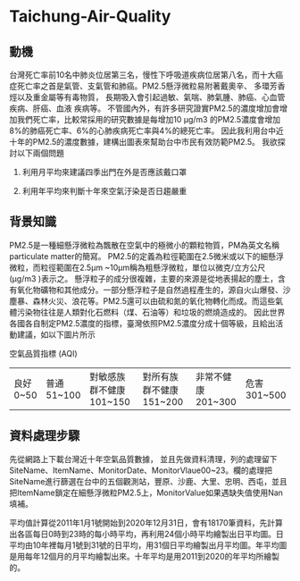 # Taichung-Air-Quality

## 動機
台灣死亡率前10名中肺炎位居第三名，慢性下呼吸道疾病位居第八名，而十大癌症死亡率之首是氣管、支氣管和肺癌。PM2.5懸浮微粒易附著戴奧辛、 多環芳香烴以及重金屬等有毒物質， 長期吸入會引起過敏、氣喘、肺氣腫、肺癌、心血管疾病、肝癌、血液 疾病等。
不管國內外，有許多研究證實PM2.5的濃度增加會增加我們死亡率，比較常採用的研究數據是每增加10 μg/m3 的PM2.5濃度會增加8%的肺癌死亡率、6%的心肺疾病死亡率與4%的總死亡率。
因此我利用台中近十年的PM2.5的濃度數據，建構出圖表來幫助台中市民有效防範PM2.5。
我欲探討以下兩個問題

1.	利用月平均來建議四季出門在外是否應該戴口罩

2.	利用年平均來判斷十年來空氣汙染是否日趨嚴重

## 背景知識
PM2.5是一種細懸浮微粒為飄散在空氣中的極微小的顆粒物質，PM為英文名稱 particulate matter的簡寫。 PM2.5的定義為粒徑範圍在2.5微米或以下的細懸浮微粒，而粒徑範圍在2.5μm ~10μm稱為粗懸浮微粒，單位以微克/立方公尺(μg/m3 )表示之。
懸浮粒子的成分很複雜，主要的來源是從地表揚起的塵土，含有氧化物礦物和其他成分。一部分懸浮粒子是自然過程產生的，源自火山爆發、沙塵暴、森林火災、浪花等。PM2.5還可以由硫和氮的氧化物轉化而成。而這些氣體污染物往往是人類對化石燃料（煤、石油等）和垃圾的燃燒造成的。
因此世界各國各自制定PM2.5濃度的指標，臺灣依照PM2.5濃度分成十個等級，且給出活動建議，如以下圖片所示

<div class="MyTable AQI">
                        <p class="MyCaption">空氣品質指標 (AQI)</p>
                        <div class="AQIlegend">
                            <table>
                                <tbody>
                                    <tr>
                                        <td>
                                            <span class="bor-top-green">良好<br>
                                                0~50</span>
                                        </td>
                                        <td>
                                            <span class="bor-top-yellow">普通<br>
                                                51~100</span>
                                        </td>
                                        <td>
                                            <span class="bor-top-orange">對敏感族群不健康<br>
                                                101~150</span>
                                        </td>
                                        <td>
                                            <span class="bor-top-red">對所有族群不健康<br>
                                                151~200</span>
                                        </td>
                                        <td>
                                            <span class="bor-top-purple">非常不健康<br>
                                                201~300</span>
                                        </td>
                                        <td>
                                            <span class="bor-top-brown">危害<br>
                                                301~500</span>
                                        </td>
                                    </tr>
                                </tbody>
                            </table>
                        </div>
                    </div>

## 資料處理步驟

先從網路上下載台灣近十年空氣品質數據， 並且先做資料清理，列的處理留下SiteName、ItemName、MonitorDate、MonitorVlaue00~23。欄的處理把SiteName進行篩選在台中的五個觀測站，豐原、沙鹿、大里、忠明、西屯，並且把ItemName鎖定在細懸浮微粒PM2.5上，MonitorValue如果遇缺失值使用Nan填補。

平均值計算從2011年1月1號開始到2020年12月31日，會有18170筆資料，先計算出各區每日0時到23時的每小時平均，再利用24個小時平均繪製出日平均圖。日平均由10年裡每月1號到31號的日平均，用31個日平均繪製出月平均圖。年平均圖是用每年12個月的月平均繪製出來。十年平均是用2011到2020的年平均所繪製的。


